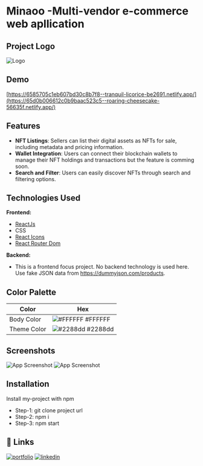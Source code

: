 
# Minaoo -Multi-vendor e-commerce web apllication

## Project Logo
![Logo]((https://i.ibb.co/wQdN1z9/logo.png))


## Demo

[https://6585705c1eb607bd30c8b7f8--tranquil-licorice-be2691.netlify.app/](https://65d0b006612c0b9baac523c5--roaring-cheesecake-56635f.netlify.app/)


## Features

- **NFT Listings**: Sellers can list their digital assets as NFTs for sale, including metadata and pricing information.
- **Wallet Integration**: Users can connect their blockchain wallets to manage their NFT holdings and transactions but the feature is comming soon.
- **Search and Filter**: Users can easily discover NFTs through search and filtering options.


## Technologies Used

 **Frontend:**
  - [ReactJs](https://reactjs.org/)
  - CSS
  - [React Icons](https://react-icons.github.io/react-icons/)
  - [React Router Dom](https://reactrouter.com/en/main)
   
  **Backend:**
 - This is a frontend focus project. No backend technology is used here. Use fake JSON data from https://dummyjson.com/products.


## Color Palette

| Color         | Hex                                                            |
| ------------- | -------------------------------------------------------------- |
| Body Color    | ![#FFFFFF](https://via.placeholder.com/10/FFFFFF?text=+) #FFFFFF |
| Theme Color   | ![#2288dd](https://via.placeholder.com/10/2288dd?text=+) #2288dd |


  
## Screenshots

![App Screenshot]([https://i.ibb.co/jfkJg8T/Screenshot-from-2023-12-22-17-31-49.png](https://i.ibb.co/1JcDxFZ/Screenshot-from-2024-02-17-18-51-54.png))
![App Screenshot]([https://i.ibb.co/rZNpRH9/Screenshot-from-2023-12-22-17-31-08.png](https://i.ibb.co/qp3ggRc/Screenshot-from-2024-02-17-18-52-08.png))

## Installation
Install my-project with npm


- Step-1: git clone project url
- Step-2: npm i
- Step-3: npm start

    
## 🔗 Links
[![portfolio](https://img.shields.io/badge/my_portfolio-000?style=for-the-badge&logo=ko-fi&logoColor=white)](https://nextjs-my-portfolio-electra51.vercel.app/)
[![linkedin](https://img.shields.io/badge/linkedin-0A66C2?style=for-the-badge&logo=linkedin&logoColor=white)](https://www.linkedin.com/in/safayet-nur/)

